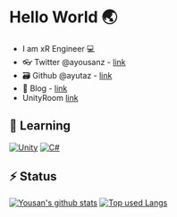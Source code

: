 # Hello World 🌏
-  I am xR Engineer 💻
- :eyeglasses: Twitter @ayousanz - [link](https://twitter.com/ayousanz)
- 🗃 Github @ayutaz - [link](https://github.com/ayutaz)
- 📖 Blog - [link](https://ayousanz.hatenadiary.jp/)
- UnityRoom [link](https://unityroom.com/users/ayousanz)

## 🌱 Learning
[![Unity](https://img.shields.io/badge/-Unity-ffffff?style=for-the-badge&labelColor=FA7343&logoColor=ffffff&color=f5f5f5&logo=swift)](https://unity.com/ja)
[![C#](https://img.shields.io/badge/-CSharp-ffffff?style=for-the-badge&labelColor=3776AB&logoColor=ffffff&color=f5f5f5&logo=python)](https://docs.microsoft.com/ja-jp/dotnet/csharp/)


## ⚡ Status
[![Yousan's github stats](https://readme-stats.psbss.vercel.app/api?username=ayutaz&include_all_commits=true&show_icons=true&theme=algolia)](https://github.com/ayutaz/)
[![Top used Langs](https://readme-stats.psbss.vercel.app/api/top-langs/?username=ayutaz&hide=php,blade&layout=compact&theme=algolia)](https://github.com/ayutaz/)
